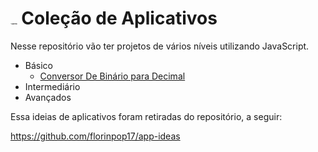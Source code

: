 # <img src="![image](https://user-images.githubusercontent.com/62356712/134032326-fb946b5f-c3bc-4a74-bbf0-a9dd46b0968c.png)" alt="Caderno" style="zoom:8%;" /> Coleção de Aplicativos

Nesse repositório vão ter projetos de vários níveis utilizando JavaScript.

- Básico 
  - [Conversor De Binário para Decimal]()
- Intermediário 
- Avançados 

Essa ideias de aplicativos foram retiradas do repositório, a seguir:

 https://github.com/florinpop17/app-ideas

